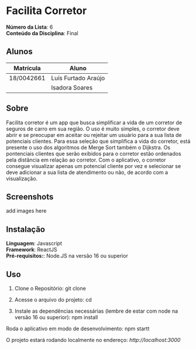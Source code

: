 # Facilita Corretor

**Número da Lista**: 6<br>
**Conteúdo da Disciplina**: Final<br>

## Alunos

| Matrícula  | Aluno                                                        |
| ---------- | ------------------------------------------------------------ |
| 18/0042661 | Luís Furtado Araújo  |
|  | Isadora Soares |

## Sobre

Facilita corretor é um app que busca simplificar a vida de um corretor de seguros de carro em sua região. O uso é muito simples, o corretor deve abrir e se preocupar em aceitar ou rejeitar um usuário para a sua lista de potenciais clientes. Para essa seleção que simplifica a vida do corretor, está presente o uso dos algoritmos de Merge Sort também o Dijkstra. Os pontenciais clientes que serão exibidos para o corretor estão ordenados pela distância em relação ao corretor. Com o aplicativo, o corretor consegue visualizar apenas um potencial cliente por vez e selecionar se deve adicionar a sua lista de atendimento ou não, de acordo com a visualização.

## Screenshots

add images here


## Instalação

**Linguagem**: Javascript<br>
**Framework**: ReactJS<br>
**Pré-requisitos:**: Node.JS na versão 16 ou superior<br>

## Uso

1. Clone o Repositório: git clone <br>

2. Acesse o arquivo do projeto: cd <br>

3. Instale as dependências necessárias (lembre de estar com node na versão 16 ou superior): npm install <br>

Roda o aplicativo em modo de desenvolvimento: npm startt<br>

O projeto estará rodando localmente no endereço: _http://localhost:3000_
